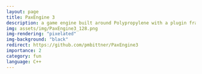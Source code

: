 ```yaml
---
layout: page
title: PaxEngine 3
description: a game engine built around Polypropylene with a plugin framework
img: assets/img/PaxEngine3_128.png
img-rendering: "pixelated"
img-background: "black"
redirect: https://github.com/pmbittner/PaxEngine3
importance: 2
category: fun
language: C++
---
```


